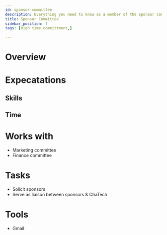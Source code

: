 ```yaml
---
id: sponsor-committee
description: Everything you need to know as a member of the sponsor committee
title: Sponsor Committee
sidebar_position: 7
tags: [High time committment,]

---
```


# Overview

# Expecatations


## Skills

## Time

# Works with

* Marketing committee
* Finance committee

# Tasks

* Solicit sponsors
* Serve as liaison between sponsors & ChaTech

# Tools

* Gmail
